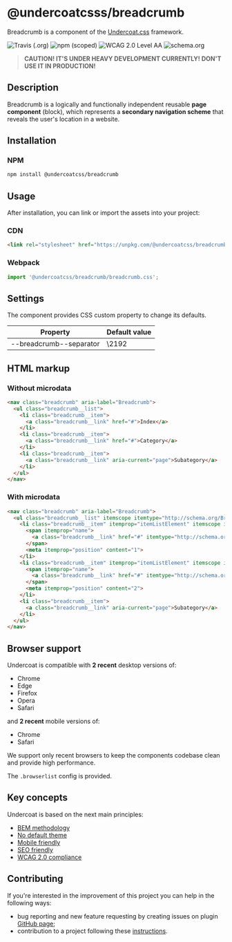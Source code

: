 # @undercoatcsss/breadcrumb

Breadcrumb is a component of the [Undercoat.css](https://github.com/undercoat/undercoat) framework.

![Travis (.org)](https://img.shields.io/travis/undercoat/undercoat.svg?style=flat-square) ![npm (scoped)](https://img.shields.io/npm/v/@undercoatcss/breadcrumb?style=flat-square) ![WCAG 2.0 Level AA](https://img.shields.io/badge/WCAG_2.0-Level_AA-brightgreen.svg?style=flat-square) ![schema.org](https://img.shields.io/badge/microdata-schema.org-brightgreen.svg?style=flat-square)

> **CAUTION! IT'S UNDER HEAVY DEVELOPMENT CURRENTLY! DON'T USE IT IN PRODUCTION!**

## Description

Breadcrumb is a logically and functionally independent reusable **page component** (block), which represents a **secondary navigation scheme** that reveals the user's location in a website.

## Installation

### NPM

```bash
npm install @undercoatcss/breadcrumb
```

## Usage

After installation, you can link or import the assets into your project:

### CDN

```html
<link rel="stylesheet" href="https://unpkg.com/@undercoatcss/breadcrumb@latest/dist/breadcrumb.min.css">
```

### Webpack

```javascript
import '@undercoatcss/breadcrumb/breadcrumb.css';
```

## Settings

The component provides CSS custom property to change its defaults.

| Property                               | Default value
| -                                      | -
| --breadcrumb--separator                | \2192

## HTML markup

### Without microdata

```html
<nav class="breadcrumb" aria-label="Breadcrumb">
  <ul class="breadcrumb__list">
    <li class="breadcrumb__item">
      <a class="breadcrumb__link" href="#">Index</a>
    </li>
    <li class="breadcrumb__item">
      <a class="breadcrumb__link" href="#">Category</a>
    </li>
    <li class="breadcrumb__item">
      <a class="breadcrumb__link" aria-current="page">Subategory</a>
    </li>
  </ul>
</nav>
```

### With microdata

```html
<nav class="breadcrumb" aria-label="Breadcrumb">
  <ul class="breadcrumb__list" itemscope itemtype="http://schema.org/BreadcrumbList">
    <li class="breadcrumb__item" itemprop="itemListElement" itemscope itemtype="http://schema.org/ListItem">
      <span itemprop="name">
        <a class="breadcrumb__link" href="#" itemtype="http://schema.org/Thing" itemprop="item">Index</a>
      </span>
      <meta itemprop="position" content="1">
    </li>
    <li class="breadcrumb__item" itemprop="itemListElement" itemscope itemtype="http://schema.org/ListItem">
      <span itemprop="name">
        <a class="breadcrumb__link" href="#" itemtype="http://schema.org/Thing" itemprop="item">Category</a>
      </span>
      <meta itemprop="position" content="2">
    </li>
    <li class="breadcrumb__item">
      <a class="breadcrumb__link" aria-current="page">Subategory</a>
    </li>
  </ul>
</nav>
```

## Browser support

Undercoat is compatible with **2 recent** desktop versions of:

* Chrome
* Edge
* Firefox
* Opera
* Safari

and **2 recent** mobile versions of:

* Chrome
* Safari

We support only recent browsers to keep the components codebase clean and provide high performance.

The `.browserlist` config is provided.

## Key concepts

Undercoat is based on the next main principles:

- [BEM methodology](https://github.com/undercoat/undercoat/blob/master/README.md#bem-methodology)
- [No default theme](https://github.com/undercoat/undercoat/blob/master/README.md#no-default-theme)
- [Mobile friendly](https://github.com/undercoat/undercoat/blob/master/README.md#mobile-friendly)
- [SEO friendly](https://github.com/undercoat/undercoat/blob/master/README.md#seo-friendly)
- [WCAG 2.0 compliance](https://github.com/undercoat/undercoat/blob/master/README.md#wcag-20-compliance)

## Contributing

If you're interested in the improvement of this project you can help in the following ways:

- bug reporting and new feature requesting by creating issues on plugin [GitHub page](https://github.com/undercoat/undercoat/issues);
- contribution to a project following these [instructions](https://github.com/undercoat/undercoat/blob/master/CONTRIBUTING.md).

<!-- TODO: Remove (fix release version bump) -->
